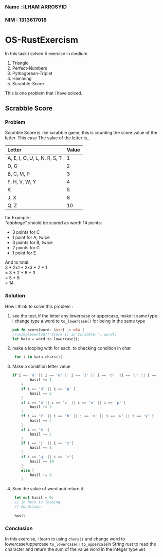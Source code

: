 ### Name : ILHAM ARROSYID
### NIM  : 1313617018

# OS-RustExercism


In this task i solved 5 exercise in medium.
1. Triangle
2. Perfect-Numbers
3. Pythagorean-Triplet
4. Hamming
5. Scrabble-Score

This is one problem that i have solved.

## Scrabble Score

### Problem

Scrabble Score is like scrabble game, this is counting the score value of the letter. This case
The value of the letter is...

| Letter | Value |
|:-------|:-------|
|A, E, I, O, U, L, N, R, S, T| 1|
|D, G|2|
|B, C, M, P|3|
|F, H, V, W, Y|4|
|K|5|
|J, X|8|
|Q, Z|10|

for Example : <br>
*"cabbage"* should be scored as worth 14 points:
* 3 points for C
*	1 point for A, twice
*	3 points for B, twice
*	2 points for G
*	1 point for E

And to total: <br>
3 + 2x1 + 2x3 + 2 + 1 <br>
= 3 + 2 + 6 + 3 <br> 
= 5 + 9 <br> 
= 14

### Solution

How i think to solve this problem :
1.	see the test, if the letter any lowercase or uppercase, make it same type. <br>
    i change type a word to `to_lowercase()` for being in the same type
    ```rust
    pub fn score(word: &str) -> u64 {
    //unimplemented!("Score {} in Scrabble.", word);
    let kata = word.to_lowercase();
    ```
2. make a looping with for each, to checking condition in char
    ```rust
     for i in kata.chars(){
    ```
3.	Make a condition letter value
    ```rust
    if i == 'a' || i == 'e' || i == 'i' || i == 'o' ||i == 'u' || i == 'l' ||i == 'n' || i == 'r' ||i == 's' || i == 't' {
            hasil += 1
        }
        if i == 'd' || i == 'g' {
            hasil += 2
        }
        if i == 'b'|| i == 'c' || i == 'm' || i == 'p' {
            hasil += 3
        }
        if i == 'f' || i == 'h' || i == 'v' || i == 'w' || i == 'y' {
            hasil += 4
        }
        if i == 'k' {
            hasil += 5
        }
        if i == 'j' || i == 'x'{
            hasil += 8
        }
        if i == 'q' || i == 'z'{
            hasil += 10
        }
        else {
            hasil += 0
        }
    ```
3.	Sum the value of word and return it.
    ```rust
     let mut hasil = 0;
     // in here is looping
     // Condition
     
     hasil
    ```

### Conclusion
In this exercise, i learn to using `chars()` and change word to lowercase/uppercase  `to_lowercase()` `to_uppercase`in String rust to read the character and return the sum of the value word in the integer type `u64`

